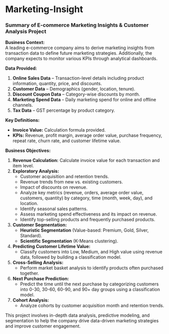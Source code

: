 # Marketing-Insight
### Summary of E-commerce Marketing Insights & Customer Analysis Project

**Business Context:**  
A leading e-commerce company aims to derive marketing insights from transaction data to define future marketing strategies. Additionally, the company expects to monitor various KPIs through analytical dashboards.

**Data Provided:**  
1. **Online Sales Data** – Transaction-level details including product information, quantity, price, and discounts.  
2. **Customer Data** – Demographics (gender, location, tenure).  
3. **Discount Coupon Data** – Category-wise discounts by month.  
4. **Marketing Spend Data** – Daily marketing spend for online and offline channels.  
5. **Tax Data** – GST percentage by product category.

**Key Definitions:**  
- **Invoice Value:** Calculation formula provided.  
- **KPIs:** Revenue, profit margin, average order value, purchase frequency, repeat rate, churn rate, and customer lifetime value.

**Business Objectives:**  
1. **Revenue Calculation:** Calculate invoice value for each transaction and item level.  
2. **Exploratory Analysis:**  
   - Customer acquisition and retention trends.  
   - Revenue trends from new vs. existing customers.  
   - Impact of discounts on revenue.  
   - Analyze key metrics (revenue, orders, average order value, customers, quantity) by category, time (month, week, day), and location.  
   - Identify seasonal sales patterns.  
   - Assess marketing spend effectiveness and its impact on revenue.  
   - Identify top-selling products and frequently purchased products.  
3. **Customer Segmentation:**  
   - **Heuristic Segmentation** (Value-based: Premium, Gold, Silver, Standard).  
   - **Scientific Segmentation** (K-Means clustering).  
4. **Predicting Customer Lifetime Value:**  
   - Classify customers into Low, Medium, and High value using revenue data, followed by building a classification model.  
5. **Cross-Selling Analysis:**  
   - Perform market basket analysis to identify products often purchased together.  
6. **Next Purchase Prediction:**  
   - Predict the time until the next purchase by categorizing customers into 0-30, 30-60, 60-90, and 90+ day groups using a classification model.  
7. **Cohort Analysis:**  
   - Analyze cohorts by customer acquisition month and retention trends.

This project involves in-depth data analysis, predictive modeling, and segmentation to help the company drive data-driven marketing strategies and improve customer engagement.
